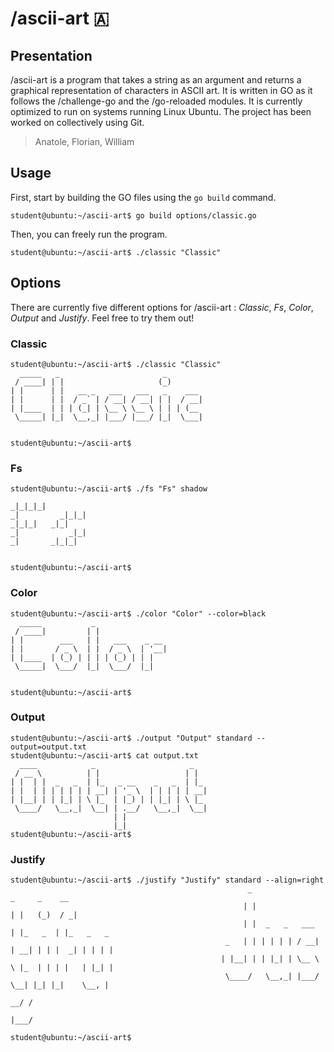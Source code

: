 # /ascii-art 🇦

## Presentation

/ascii-art is a program that takes a string as an argument and returns a graphical representation of characters in ASCII art. It is written in GO as it follows the /challenge-go and the /go-reloaded modules. It is currently optimized to run on systems running Linux Ubuntu. The project has been worked on collectively using Git.

> Anatole, Florian, William

## Usage

First, start by building the GO files using the `go build` command.

```
student@ubuntu:~/ascii-art$ go build options/classic.go
```

Then, you can freely run the program.

```
student@ubuntu:~/ascii-art$ ./classic "Classic"
```

## Options

There are currently five different options  for /ascii-art : *Classic*, *Fs*, *Color*, *Output* and *Justify*. Feel free to try them out!

### Classic

```
student@ubuntu:~/ascii-art$ ./classic "Classic"
  _____   _                       _
 / ____| | |                     (_)
| |      | |   __ _   ___   ___   _    ___
| |      | |  / _` | / __| / __| | |  / __|
| |____  | | | (_| | \__ \ \__ \ | | | (__
 \_____| |_|  \__,_| |___/ |___/ |_|  \___|


student@ubuntu:~/ascii-art$
```

### Fs

```
student@ubuntu:~/ascii-art$ ./fs "Fs" shadow

_|_|_|_|
_|         _|_|_|
_|_|_|   _|_|
_|           _|_|
_|       _|_|_|


student@ubuntu:~/ascii-art$
```

### Color

```
student@ubuntu:~/ascii-art$ ./color "Color" --color=black
  _____           _
 / ____|         | |
| |        ___   | |   ___    _ __
| |       / _ \  | |  / _ \  | '__|
| |____  | (_) | | | | (_) | | |
 \_____|  \___/  |_|  \___/  |_|


student@ubuntu:~/ascii-art$
```

### Output

```
student@ubuntu:~/ascii-art$ ./output "Output" standard --output=output.txt
student@ubuntu:~/ascii-art$ cat output.txt
  ____            _                     _
 / __ \          | |                   | |
| |  | |  _   _  | |_   _ __    _   _  | |_
| |  | | | | | | | __| | '_ \  | | | | | __|
| |__| | | |_| | \ |_  | |_) | | |_| | \ |_
 \____/   \__,_|  \__| | .__/   \__,_|  \__|
                       | |
                       |_|
student@ubuntu:~/ascii-art$
```

### Justify

```
student@ubuntu:~/ascii-art$ ./justify "Justify" standard --align=right
                                                     _                 _     _    __          
                                                    | |               | |   (_)  / _|         
                                                    | |  _   _   ___  | |_   _  | |_   _   _  
                                                _   | | | | | | / __| | __| | | |  _| | | | | 
                                               | |__| | | |_| | \__ \ \ |_  | | | |   | |_| | 
                                                \____/   \__,_| |___/  \__| |_| |_|    \__, | 
                                                                                       __/ /  
                                                                                      |___/   

student@ubuntu:~/ascii-art$
```
